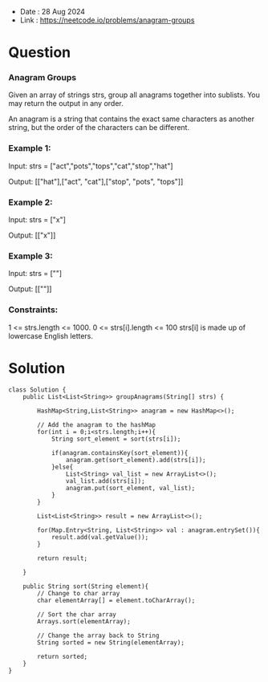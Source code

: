- Date : 28 Aug 2024
- Link : https://neetcode.io/problems/anagram-groups

# Question 
### Anagram Groups

Given an array of strings strs, group all anagrams together into sublists. You may return the output in any order.

An anagram is a string that contains the exact same characters as another string, but the order of the characters can be different.

### Example 1:

Input: strs = ["act","pots","tops","cat","stop","hat"]

Output: [["hat"],["act", "cat"],["stop", "pots", "tops"]]
### Example 2:

Input: strs = ["x"]

Output: [["x"]]
### Example 3:

Input: strs = [""]

Output: [[""]]
### Constraints:

1 <= strs.length <= 1000.
0 <= strs[i].length <= 100
strs[i] is made up of lowercase English letters.

# Solution 
```
class Solution {
    public List<List<String>> groupAnagrams(String[] strs) {

        HashMap<String,List<String>> anagram = new HashMap<>();

        // Add the anagram to the hashMap
        for(int i = 0;i<strs.length;i++){
            String sort_element = sort(strs[i]);

            if(anagram.containsKey(sort_element)){
                anagram.get(sort_element).add(strs[i]);
            }else{
                List<String> val_list = new ArrayList<>();
                val_list.add(strs[i]);
                anagram.put(sort_element, val_list);
            }
        }

        List<List<String>> result = new ArrayList<>();

        for(Map.Entry<String, List<String>> val : anagram.entrySet()){
            result.add(val.getValue());
        }

        return result;
        
    }

    public String sort(String element){
        // Change to char array
        char elementArray[] = element.toCharArray();

        // Sort the char array
        Arrays.sort(elementArray);

        // Change the array back to String
        String sorted = new String(elementArray);

        return sorted;
    }
}
